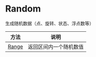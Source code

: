 # Random

生成随机数据（点、旋转、状态、浮点数等）

| 方法               | 说明                   |
| ------------------ | ---------------------- |
| [Range](/Range.md) | 返回区间内一个随机数值 |

